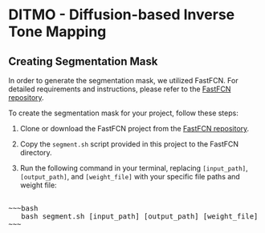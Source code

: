 # DITMO - Diffusion-based Inverse Tone Mapping

## Creating Segmentation Mask

In order to generate the segmentation mask, we utilized FastFCN. For detailed requirements and instructions, please refer to the [FastFCN repository](https://github.com/wuhuikai/FastFCN).

To create the segmentation mask for your project, follow these steps:

1. Clone or download the FastFCN project from the [FastFCN repository](https://github.com/wuhuikai/FastFCN).

2. Copy the `segment.sh` script provided in this project to the FastFCN directory.

3. Run the following command in your terminal, replacing `[input_path]`, `[output_path]`, and `[weight_file]` with your specific file paths and weight file:
<pre>   
~~~bash
   bash segment.sh [input_path] [output_path] [weight_file]
~~~
</pre>
